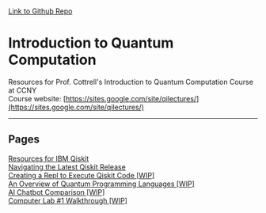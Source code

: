 \
[Link to Github Repo](https://github.com/simonsavitt/CCNYIntroQC/)
# Introduction to Quantum Computation
Resources for Prof. Cottrell's Introduction to Quantum Computation Course at CCNY\
Course website: [https://sites.google.com/site/qilectures/](https://sites.google.com/site/qilectures/)


***

## Pages
[Resources for IBM Qiskit](QiskitResources.md)\
[Navigating the Latest Qiskit Release](QiskitRelease.md)\
[Creating a Repl to Execute Qiskit Code [WIP]](ReplTutorial.md)\
[An Overview of Quantum Programming Languages [WIP]](QCproglang.md)\
[AI Chatbot Comparison [WIP]](AIchatbots.md)\
[Computer Lab #1 Walkthrough [WIP]](Lab1.md)

